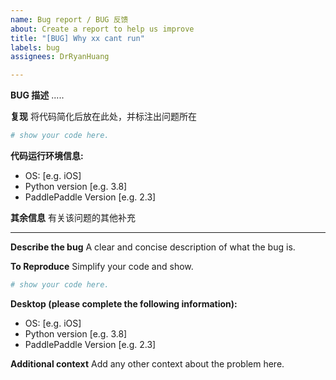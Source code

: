 ```yaml
---
name: Bug report / BUG 反馈
about: Create a report to help us improve
title: "[BUG] Why xx cant run"
labels: bug
assignees: DrRyanHuang

---
```


**BUG 描述**
.....

**复现**
将代码简化后放在此处，并标注出问题所在
```python
# show your code here.
```

**代码运行环境信息:**
 - OS: [e.g. iOS]
 - Python version [e.g. 3.8]
 - PaddlePaddle Version [e.g. 2.3]

**其余信息**
有关该问题的其他补充

----------------
**Describe the bug**
A clear and concise description of what the bug is.

**To Reproduce**
Simplify your code and show.
```python
# show your code here.
```

**Desktop (please complete the following information):**
 - OS: [e.g. iOS]
 - Python version [e.g. 3.8]
 - PaddlePaddle Version [e.g. 2.3]

**Additional context**
Add any other context about the problem here.
